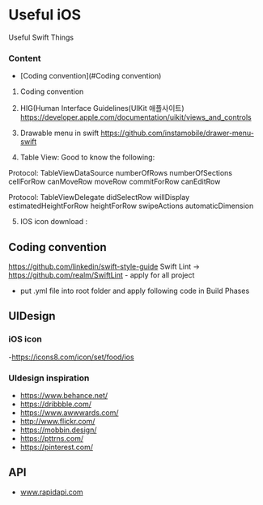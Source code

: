 # Useful iOS
Useful Swift Things

### Content
- [Coding convention](#Coding convention)
1.  Coding convention

2. HIG(Human Interface Guidelines(UIKit 애플사이트)
	https://developer.apple.com/documentation/uikit/views_and_controls
3. Drawable menu in swift
https://github.com/instamobile/drawer-menu-swift

4. Table View:
Good to know the following:

Protocol:  TableViewDataSource
numberOfRows
numberOfSections
cellForRow
canMoveRow
moveRow
commitForRow
canEditRow

Protocol:  TableViewDelegate
didSelectRow
willDisplay
estimatedHeightForRow
heightForRow
swipeActions
automaticDimension

5. IOS icon download : 



	


## Coding convention

https://github.com/linkedin/swift-style-guide
Swift Lint -> https://github.com/realm/SwiftLint - apply for all project
- put .yml file into root folder and apply following code in Build Phases

## UIDesign

### iOS icon 

-https://icons8.com/icon/set/food/ios

### UIdesign inspiration

- https://www.behance.net/
- https://dribbble.com/
- https://www.awwwards.com/
- http://www.flickr.com/
- https://mobbin.design/
- https://pttrns.com/
- https://pinterest.com/

## API

- www.rapidapi.com
